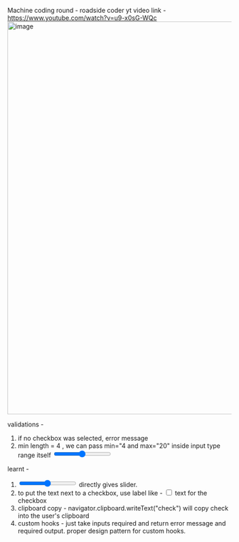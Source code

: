 Machine coding round - roadside coder yt video link - https://www.youtube.com/watch?v=u9-x0sG-WQc
<img width="881" alt="image" src="https://github.com/Vishakhavel/machine-coding-react/assets/54572908/8fdc65ef-d219-48aa-8c04-4ead23a9a2d6">

validations -
1. if no checkbox was selected, error message
2. min length = 4 , we can pass min="4 and max="20" inside input type range itself <input type="range" min="4" max="20" />

learnt -
1. <input type="range" /> directly gives slider.
2. to put the text next to a checkbox, use label like - <input type="checkbox" id="first"/> <label for="first">text for the checkbox </label>
3. clipboard copy - navigator.clipboard.writeText("check") will copy check into the user's clipboard
4. custom hooks - just take inputs required and return error message and required output. proper design pattern for custom hooks.
